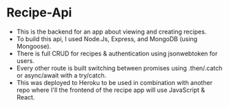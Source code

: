 # Recipe-Api
- This is the backend for an app about viewing and creating recipes.
- To build this api, I used Node.Js, Express, and MongoDB (using Mongoose).
- There is full CRUD for recipes & authentication using jsonwebtoken for users.
- Every other route is built switching between promises using .then/.catch or async/await with a try/catch.
- This was deployed to Heroku to be used in combination with another repo where I'll the frontend of the recipe app will use JavaScript & React.

